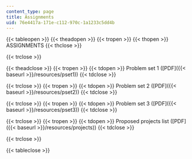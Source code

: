 ```yaml
---
content_type: page
title: Assignments
uid: 76e4417a-171e-c112-970c-1a1233c5dd4b
---
```


{{< tableopen >}}
{{< theadopen >}}
{{< tropen >}}
{{< thopen >}}
ASSIGNMENTS
{{< thclose >}}

{{< trclose >}}

{{< theadclose >}}
{{< tropen >}}
{{< tdopen >}}
Problem set 1 ([PDF]({{< baseurl >}}/resources/pset1))
{{< tdclose >}}

{{< trclose >}}
{{< tropen >}}
{{< tdopen >}}
Problem set 2 ([PDF]({{< baseurl >}}/resources/pset2))
{{< tdclose >}}

{{< trclose >}}
{{< tropen >}}
{{< tdopen >}}
Problem set 3 ([PDF]({{< baseurl >}}/resources/pset3))
{{< tdclose >}}

{{< trclose >}}
{{< tropen >}}
{{< tdopen >}}
Proposed projects list ([PDF]({{< baseurl >}}/resources/projects))
{{< tdclose >}}

{{< trclose >}}

{{< tableclose >}}